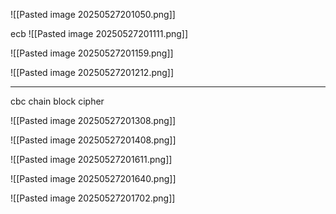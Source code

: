 ![[Pasted image 20250527201050.png]]

ecb
![[Pasted image 20250527201111.png]]

![[Pasted image 20250527201159.png]]

![[Pasted image 20250527201212.png]]


---


cbc
chain block cipher

![[Pasted image 20250527201308.png]]

![[Pasted image 20250527201408.png]]

![[Pasted image 20250527201611.png]]


![[Pasted image 20250527201640.png]]

![[Pasted image 20250527201702.png]]

